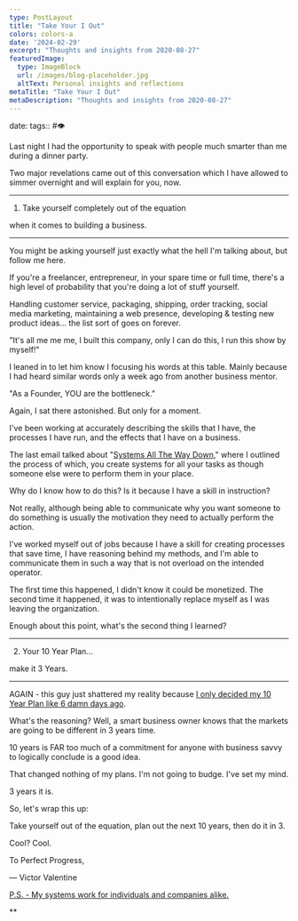 ```yaml
---
type: PostLayout
title: "Take Your I Out"
colors: colors-a
date: '2024-02-29'
excerpt: "Thoughts and insights from 2020-08-27"
featuredImage:
  type: ImageBlock
  url: /images/blog-placeholder.jpg
  altText: Personal insights and reflections
metaTitle: "Take Your I Out"
metaDescription: "Thoughts and insights from 2020-08-27"
---
```

date: 
tags:: #👁

Last night I had the opportunity to speak with people much smarter than me during a dinner party.

Two major revelations came out of this conversation which I have allowed to simmer overnight and will explain for you, now.

---

1. Take yourself completely out of the equation

when it comes to building a business.

---

You might be asking yourself just exactly what the hell I'm talking about, but follow me here.

If you're a freelancer, entrepreneur, in your spare time or full time, there's a high level of probability that you're doing a lot of stuff yourself.

Handling customer service, packaging, shipping, order tracking, social media marketing, maintaining a web presence, developing & testing new product ideas... the list sort of goes on forever. 

"It's all me me me, I built this company, only I can do this, I run this show by myself!"

I leaned in to let him know I focusing his words at this table. Mainly because I had heard similar words only a week ago from another business mentor. 

"As a Founder, YOU are the bottleneck."

Again, I sat there astonished. But only for a moment. 

I've been working at accurately describing the skills that I have, the processes I have run, and the effects that I have on a business.

The last email talked about "[Systems All The Way Down](https://us18.campaign-archive.com/?u=1c8d9ae2eee9f8610d9a21713&id=96da17c6c3)," where I outlined the process of which, you create systems for all your tasks as though someone else were to perform them in your place.

Why do I know how to do this? Is it because I have a skill in instruction?

Not really, although being able to communicate why you want someone to do something is usually the motivation they need to actually perform the action. 

I've worked myself out of jobs because I have a skill for creating processes that save time, I have reasoning behind my methods, and I'm able to communicate them in such a way that is not overload on the intended operator.

The first time this happened, I didn't know it could be monetized. The second time it happened, it was to intentionally replace myself as I was leaving the organization. 

Enough about this point, what's the second thing I learned?

---

2. Your 10 Year Plan...

make it 3 Years.

---

AGAIN - this guy just shattered my reality because [I only decided my 10 Year Plan like 6 damn days ago](https://us18.campaign-archive.com/?u=1c8d9ae2eee9f8610d9a21713&id=abd1c449ed). 

What's the reasoning? Well, a smart business owner knows that the markets are going to be different in 3 years time.

10 years is FAR too much of a commitment for anyone with business savvy to logically conclude is a good idea.

That changed nothing of my plans. I'm not going to budge. I've set my mind.

3 years it is. 

So, let's wrap this up:

Take yourself out of the equation, plan out the next 10 years, then do it in 3.

Cool? Cool.

To Perfect Progress, 

— Victor Valentine

[P.S. - My systems work for individuals and companies alike.](https://www.valentine.media/meet)

**
